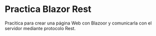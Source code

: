 # Practica Blazor Rest

Pracitica para crear una página Web con Blazoor y comunicarla con el servidor mediante protocolo Rest.
